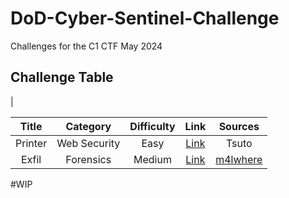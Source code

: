 # DoD-Cyber-Sentinel-Challenge

Challenges for the C1 CTF
May 2024

## Challenge Table
|

| Title   | Category     | Difficulty | Link | Sources |
| :-----: | :--------: | :----------: | :--: | :-----: |
|Printer| Web Security | Easy | [Link](https://github.com/CyberSauce001/DoD-Cyber-Sentinel-Challenge/blob/main/Web%20Security/Printer.md) | Tsuto |
|Exfil |Forensics |Medium | [Link](https://github.com/CyberSauce001/DoD-Cyber-Sentinel-Challenge/blob/main/Forensics/Exfil.md)| [m4lwhere](https://github.com/m4lwhere/DoD-CyberChallenge-C1-Challenges/blob/main/README.md) |



#WIP

